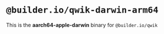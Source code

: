 # `@builder.io/qwik-darwin-arm64`

This is the **aarch64-apple-darwin** binary for `@builder.io/qwik`
